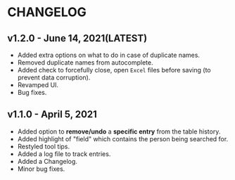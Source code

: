 # CHANGELOG

## v1.2.0 - June 14, 2021(LATEST)
- Added extra options on what to do in case of duplicate names.
- Removed duplicate names from autocomplete.
- Added check to forcefully close, open `Excel` files before saving (to prevent data corruption).
- Revamped UI.
- Bug fixes.

## v1.1.0 - April 5, 2021
- Added option to **remove/undo** a **specific entry** from the table history.
- Added highlight of "field" which contains the person being searched for.
- Restyled tool tips.
- Added a log file to track entries.
- Added a Changelog.
- Minor bug fixes.
